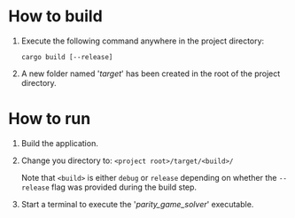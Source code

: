 # How to build
1. Execute the following command anywhere in the project directory:  
   ```shell
   cargo build [--release]
   ```
2. A new folder named '*target*' has been created in the root of the project directory.

# How to run
1. Build the application.
2. Change you directory to: `<project root>/target/<build>/`

   Note that `<build>` is either `debug` or `release` depending on whether the `--release` flag was provided during the build step.
3. Start a terminal to execute the '*parity_game_solver*' executable.